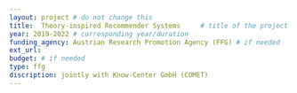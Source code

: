 ```yaml
---
layout: project # do not change this
title: 	Theory-inspired Recommender Systems 	# title of the project
year: 2019-2022	# corresponding year/duration
funding_agency: Austrian Research Promotion Agency (FFG) # if needed
ext_url: 
budget: # if needed
type: ffg 
discription: jointly with Know-Center GmbH (COMET)
---
```

